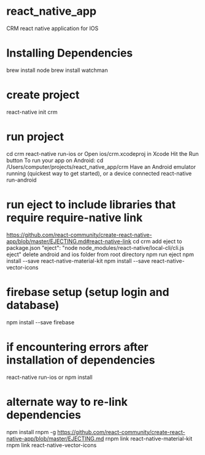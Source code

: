 # react_native_app
CRM react native application for IOS

# Installing Dependencies
brew install node
brew install watchman

# create project
react-native init crm

# run project
cd crm
react-native run-ios
or
Open ios/crm.xcodeproj in Xcode
Hit the Run button
To run your app on Android:
cd /Users/computer/projects/react_native_app/crm
Have an Android emulator running (quickest way to get started), or a device connected
react-native run-android

# run eject to include libraries that require require-native link
https://github.com/react-community/create-react-native-app/blob/master/EJECTING.md#react-native-link
cd crm
add eject to package.json
"eject": "node node_modules/react-native/local-cli/cli.js eject"
delete android and ios folder from root directory
npm run eject
npm install --save react-native-material-kit
npm install --save react-native-vector-icons


# firebase setup (setup login and database)
npm install --save firebase

# if encountering errors after installation of dependencies
react-native run-ios
or
npm install

# alternate way to re-link dependencies
npm install rnpm -g
https://github.com/react-community/create-react-native-app/blob/master/EJECTING.md
rnpm link react-native-material-kit
rnpm link react-native-vector-icons
